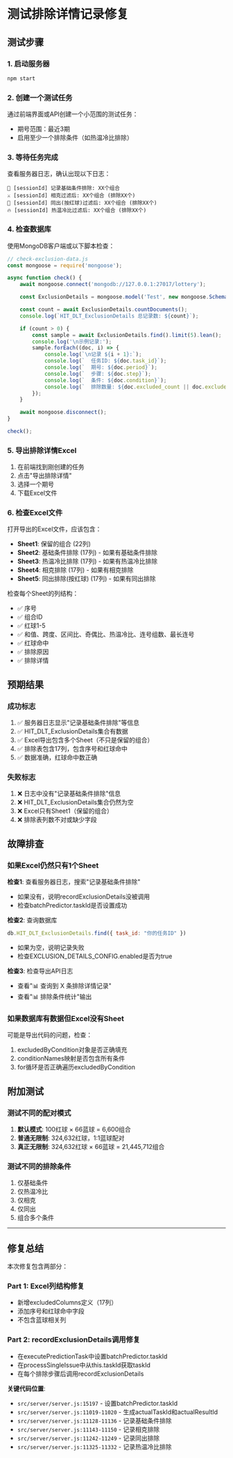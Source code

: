 # 测试排除详情记录修复

## 测试步骤

### 1. 启动服务器
```bash
npm start
```

### 2. 创建一个测试任务

通过前端界面或API创建一个小范围的测试任务：
- 期号范围：最近3期
- 启用至少一个排除条件（如热温冷比排除）

### 3. 等待任务完成

查看服务器日志，确认出现以下日志：
```
📝 [sessionId] 记录基础条件排除: XX个组合
⚔️ [sessionId] 相克过滤后: XX个组合 (排除XX个)
🔗 [sessionId] 同出(按红球)过滤后: XX个组合 (排除XX个)
🔥 [sessionId] 热温冷比过滤后: XX个组合 (排除XX个)
```

### 4. 检查数据库

使用MongoDB客户端或以下脚本检查：

```javascript
// check-exclusion-data.js
const mongoose = require('mongoose');

async function check() {
    await mongoose.connect('mongodb://127.0.0.1:27017/lottery');

    const ExclusionDetails = mongoose.model('Test', new mongoose.Schema({}, {strict: false}), 'HIT_DLT_ExclusionDetails');

    const count = await ExclusionDetails.countDocuments();
    console.log(`HIT_DLT_ExclusionDetails 总记录数: ${count}`);

    if (count > 0) {
        const sample = await ExclusionDetails.find().limit(5).lean();
        console.log('\n示例记录:');
        sample.forEach((doc, i) => {
            console.log(`\n记录 ${i + 1}:`);
            console.log(`  任务ID: ${doc.task_id}`);
            console.log(`  期号: ${doc.period}`);
            console.log(`  步骤: ${doc.step}`);
            console.log(`  条件: ${doc.condition}`);
            console.log(`  排除数量: ${doc.excluded_count || doc.excluded_combination_ids?.length || 0}`);
        });
    }

    await mongoose.disconnect();
}

check();
```

### 5. 导出排除详情Excel

1. 在前端找到刚创建的任务
2. 点击"导出排除详情"
3. 选择一个期号
4. 下载Excel文件

### 6. 检查Excel文件

打开导出的Excel文件，应该包含：
- **Sheet1**: 保留的组合 (22列)
- **Sheet2**: 基础条件排除 (17列) - 如果有基础条件排除
- **Sheet3**: 热温冷比排除 (17列) - 如果有热温冷比排除
- **Sheet4**: 相克排除 (17列) - 如果有相克排除
- **Sheet5**: 同出排除(按红球) (17列) - 如果有同出排除

检查每个Sheet的列结构：
- ✅ 序号
- ✅ 组合ID
- ✅ 红球1-5
- ✅ 和值、跨度、区间比、奇偶比、热温冷比、连号组数、最长连号
- ✅ 红球命中
- ✅ 排除原因
- ✅ 排除详情

## 预期结果

### 成功标志

1. ✅ 服务器日志显示"记录基础条件排除"等信息
2. ✅ HIT_DLT_ExclusionDetails集合有数据
3. ✅ Excel导出包含多个Sheet（不只是保留的组合）
4. ✅ 排除表包含17列，包含序号和红球命中
5. ✅ 数据准确，红球命中数正确

### 失败标志

1. ❌ 日志中没有"记录基础条件排除"信息
2. ❌ HIT_DLT_ExclusionDetails集合仍然为空
3. ❌ Excel只有Sheet1（保留的组合）
4. ❌ 排除表列数不对或缺少字段

## 故障排查

### 如果Excel仍然只有1个Sheet

**检查1**: 查看服务器日志，搜索"记录基础条件排除"
- 如果没有，说明recordExclusionDetails没被调用
- 检查batchPredictor.taskId是否设置成功

**检查2**: 查询数据库
```javascript
db.HIT_DLT_ExclusionDetails.find({ task_id: "你的任务ID" })
```
- 如果为空，说明记录失败
- 检查EXCLUSION_DETAILS_CONFIG.enabled是否为true

**检查3**: 检查导出API日志
- 查看"📊 查询到 X 条排除详情记录"
- 查看"📊 排除条件统计"输出

### 如果数据库有数据但Excel没有Sheet

可能是导出代码的问题，检查：
1. excludedByCondition对象是否正确填充
2. conditionNames映射是否包含所有条件
3. for循环是否正确遍历excludedByCondition

## 附加测试

### 测试不同的配对模式

1. **默认模式**: 100红球 × 66蓝球 = 6,600组合
2. **普通无限制**: 324,632红球，1:1蓝球配对
3. **真正无限制**: 324,632红球 × 66蓝球 = 21,445,712组合

### 测试不同的排除条件

1. 仅基础条件
2. 仅热温冷比
3. 仅相克
4. 仅同出
5. 组合多个条件

---

## 修复总结

本次修复包含两部分：

### Part 1: Excel列结构修复
- 新增excludedColumns定义（17列）
- 添加序号和红球命中字段
- 不包含蓝球相关列

### Part 2: recordExclusionDetails调用修复
- 在executePredictionTask中设置batchPredictor.taskId
- 在processSingleIssue中从this.taskId获取taskId
- 在每个排除步骤后调用recordExclusionDetails

**关键代码位置**:
- `src/server/server.js:15197` - 设置batchPredictor.taskId
- `src/server/server.js:11019-11020` - 生成actualTaskId和actualResultId
- `src/server/server.js:11128-11136` - 记录基础条件排除
- `src/server/server.js:11143-11150` - 记录相克排除
- `src/server/server.js:11242-11249` - 记录同出排除
- `src/server/server.js:11325-11332` - 记录热温冷比排除
